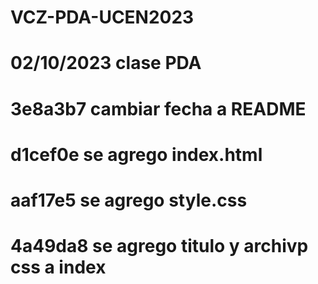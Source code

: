# VCZ-PDA-UCEN2023

# 02/10/2023 clase PDA
# 3e8a3b7 cambiar fecha a README
# d1cef0e se agrego index.html
# aaf17e5 se agrego style.css

# 4a49da8 se agrego titulo y archivp css a index
